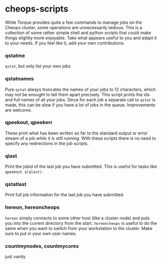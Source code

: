 cheops-scripts
==============

While Torque provides quite a few commands to manage jobs on the
Cheops cluster, some operations are unnecessarily tedious.  This is a
collection of some rather simple shell and python scripts that could
make things slightly more enjoyable.  Take what
appears useful to you and adapt it to your needs.  If you feel like it,
add your own contributions.

### qstatme

`qstat`, but only list your own jobs

### qstatnames

Pure `qstat` always truncates the names of your jobs to 12 characters,
which may not be enought to tell them apart precisely.  This script
prints the ids and full names of all your jobs.  Since for each job a
separate call to `qstat` is made, this can be slow if you have a lot
of jobs in the queue.  Improvements are welcome.

### qpeekout, qpeekerr

These print what has been written so far to the standard output or
error stream of a job *while it is still running*.  With these scripts
there is no need to specify any redirections in the job scripts.

### qlast

Print the jobid of the last job you have submitted.  This is useful
for tasks like `qpeekout $(qlast)`.

### qstatlast

Print full job information for the last job you have submitted.

### hereon, hereoncheops

`hereon` simply connects to some other host (like a cluster node) and
puts you into the current directory from the start.  `hereoncheops` is
useful to do the same when you want to switch from your workstation to
the cluster.  Make sure to put in your own user names.

### countmynodes, countmycores

just vanity
